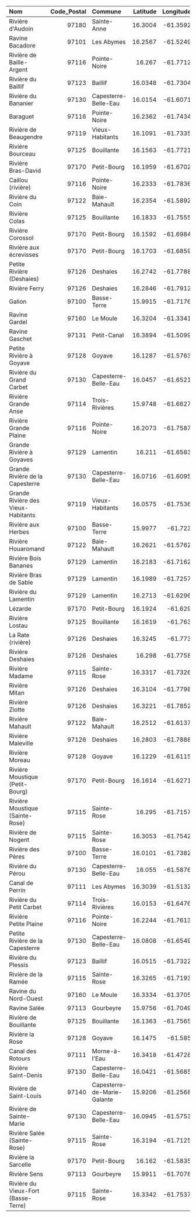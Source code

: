 | Nom                                 |   Code_Postal | Commune                     |   Latitude |   Longitude |
|:------------------------------------|--------------:|:----------------------------|-----------:|------------:|
| Rivière d'Audoin                    |         97180 | Sainte-Anne                 |    16.3004 |    -61.3592 |
| Ravine Bacadore                     |         97101 | Les Abymes                  |    16.2567 |    -61.5249 |
| Rivière de Baille-Argent            |         97116 | Pointe-Noire                |    16.267  |    -61.7712 |
| Rivière du Baillif                  |         97123 | Baillif                     |    16.0348 |    -61.7304 |
| Rivière du Bananier                 |         97130 | Capesterre-Belle-Eau        |    16.0154 |    -61.6071 |
| Baraguet                            |         97116 | Pointe-Noire                |    16.2362 |    -61.7434 |
| Rivière de Beaugendre               |         97119 | Vieux-Habitants             |    16.1091 |    -61.7335 |
| Rivière Bourceau                    |         97125 | Bouillante                  |    16.1563 |    -61.7721 |
| Rivière Bras-David                  |         97170 | Petit-Bourg                 |    16.1959 |    -61.6702 |
| Caillou (rivière)                   |         97116 | Pointe-Noire                |    16.2333 |    -61.7836 |
| Rivière du Coin                     |         97122 | Baie-Mahault                |    16.2354 |    -61.5892 |
| Rivière Colas                       |         97125 | Bouillante                  |    16.1833 |    -61.7555 |
| Rivière Corossol                    |         97170 | Petit-Bourg                 |    16.1592 |    -61.6984 |
| Rivière aux écrevisses              |         97170 | Petit-Bourg                 |    16.1703 |    -61.6859 |
| Petite Rivière (Deshaies)           |         97126 | Deshaies                    |    16.2742 |    -61.7788 |
| Rivière Ferry                       |         97126 | Deshaies                    |    16.2846 |    -61.7912 |
| Galion                              |         97100 | Basse-Terre                 |    15.9915 |    -61.7176 |
| Ravine Gardel                       |         97160 | Le Moule                    |    16.3204 |    -61.3341 |
| Ravine Gaschet                      |         97131 | Petit-Canal                 |    16.3894 |    -61.5099 |
| Petite Rivière à Goyave             |         97128 | Goyave                      |    16.1287 |    -61.5763 |
| Rivière du Grand Carbet             |         97130 | Capesterre-Belle-Eau        |    16.0457 |    -61.6521 |
| Rivière Grande Anse                 |         97114 | Trois-Rivières              |    15.9748 |    -61.6627 |
| Rivière Grande Plaine               |         97116 | Pointe-Noire                |    16.2073 |    -61.7587 |
| Grande Rivière à Goyaves            |         97129 | Lamentin                    |    16.211  |    -61.6583 |
| Grande Rivière de la Capesterre     |         97130 | Capesterre-Belle-Eau        |    16.0716 |    -61.6095 |
| Grande Rivière des Vieux-Habitants  |         97119 | Vieux-Habitants             |    16.0575 |    -61.7536 |
| Rivière aux Herbes                  |         97100 | Basse-Terre                 |    15.9977 |    -61.723  |
| Rivière Houaromand                  |         97122 | Baie-Mahault                |    16.2621 |    -61.5762 |
| Rivière Bois Bananes                |         97129 | Lamentin                    |    16.2183 |    -61.7162 |
| Rivière Bras de Sable               |         97129 | Lamentin                    |    16.1989 |    -61.7257 |
| Rivière du Lamentin                 |         97129 | Lamentin                    |    16.2713 |    -61.6296 |
| Lézarde                             |         97170 | Petit-Bourg                 |    16.1924 |    -61.629  |
| Rivière Lostau                      |         97125 | Bouillante                  |    16.1619 |    -61.763  |
| La Rate (rivière)                   |         97126 | Deshaies                    |    16.3245 |    -61.773  |
| Rivière Deshaies                    |         97126 | Deshaies                    |    16.298  |    -61.7758 |
| Rivière Madame                      |         97115 | Sainte-Rose                 |    16.3317 |    -61.7326 |
| Rivière Mitan                       |         97126 | Deshaies                    |    16.3104 |    -61.7798 |
| Rivière Ziotte                      |         97126 | Deshaies                    |    16.3221 |    -61.7852 |
| Rivière Mahault                     |         97122 | Baie-Mahault                |    16.2512 |    -61.6137 |
| Rivière Maleville                   |         97126 | Deshaies                    |    16.2803 |    -61.7888 |
| Rivière Moreau                      |         97128 | Goyave                      |    16.1229 |    -61.6115 |
| Rivière Moustique (Petit-Bourg)     |         97170 | Petit-Bourg                 |    16.1614 |    -61.6271 |
| Rivière Moustique (Sainte-Rose)     |         97115 | Sainte-Rose                 |    16.295  |    -61.7157 |
| Rivière de Nogent                   |         97115 | Sainte-Rose                 |    16.3053 |    -61.7542 |
| Rivière des Pères                   |         97100 | Basse-Terre                 |    16.0101 |    -61.7382 |
| Rivière du Pérou                    |         97130 | Capesterre-Belle-Eau        |    16.055  |    -61.5876 |
| Canal de Perrin                     |         97111 | Les Abymes                  |    16.3039 |    -61.5132 |
| Rivière du Petit Carbet             |         97114 | Trois-Rivières              |    16.0153 |    -61.6476 |
| Rivière Petite Plaine               |         97116 | Pointe-Noire                |    16.2244 |    -61.7613 |
| Petite Rivière de la Capesterre     |         97130 | Capesterre-Belle-Eau        |    16.0808 |    -61.6549 |
| Rivière du Plessis                  |         97123 | Baillif                     |    16.0515 |    -61.7322 |
| Rivière de la Ramée                 |         97115 | Sainte-Rose                 |    16.3265 |    -61.7193 |
| Ravine du Nord-Ouest                |         97160 | Le Moule                    |    16.3334 |    -61.3705 |
| Ravine Salée                        |         97113 | Gourbeyre                   |    15.9756 |    -61.7049 |
| Rivière de Bouillante               |         97125 | Bouillante                  |    16.1363 |    -61.7565 |
| Rivière la Rose                     |         97128 | Goyave                      |    16.1475 |    -61.585  |
| Canal des Rotours                   |         97111 | Morne-à-l'Eau               |    16.3418 |    -61.4728 |
| Rivière Saint-Denis                 |         97130 | Capesterre-Belle-Eau        |    16.0421 |    -61.5685 |
| Rivière de Saint-Louis              |         97140 | Capesterre-de-Marie-Galante |    15.9206 |    -61.2568 |
| Rivière de Sainte-Marie             |         97130 | Capesterre-Belle-Eau        |    16.0945 |    -61.5753 |
| Rivière Salée (Sainte-Rose)         |         97115 | Sainte-Rose                 |    16.3194 |    -61.7125 |
| Rivière la Sarcelle                 |         97170 | Petit-Bourg                 |    16.162  |    -61.5835 |
| Rivière Sens                        |         97113 | Gourbeyre                   |    15.9911 |    -61.7078 |
| Rivière du Vieux-Fort (Basse-Terre) |         97115 | Sainte-Rose                 |    16.3342 |    -61.7537 |